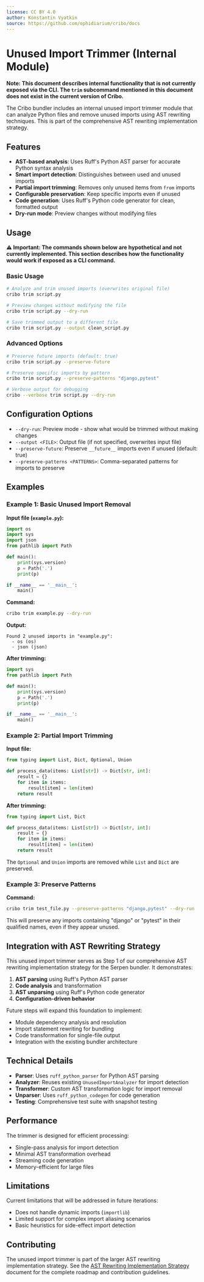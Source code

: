 ```yaml
---
license: CC BY 4.0
author: Konstantin Vyatkin
source: https://github.com/ophidiarium/cribo/docs
---
```


# Unused Import Trimmer (Internal Module)

**Note: This document describes internal functionality that is not currently exposed via the CLI. The `trim` subcommand mentioned in this document does not exist in the current version of Cribo.**

The Cribo bundler includes an internal unused import trimmer module that can analyze Python files and remove unused imports using AST rewriting techniques. This is part of the comprehensive AST rewriting implementation strategy.

## Features

- **AST-based analysis**: Uses Ruff's Python AST parser for accurate Python syntax analysis
- **Smart import detection**: Distinguishes between used and unused imports
- **Partial import trimming**: Removes only unused items from `from` imports
- **Configurable preservation**: Keep specific imports even if unused
- **Code generation**: Uses Ruff's Python code generator for clean, formatted output
- **Dry-run mode**: Preview changes without modifying files

## Usage

**⚠️ Important: The commands shown below are hypothetical and not currently implemented. This section describes how the functionality would work if exposed as a CLI command.**

### Basic Usage

```bash
# Analyze and trim unused imports (overwrites original file)
cribo trim script.py

# Preview changes without modifying the file
cribo trim script.py --dry-run

# Save trimmed output to a different file
cribo trim script.py --output clean_script.py
```

### Advanced Options

```bash
# Preserve future imports (default: true)
cribo trim script.py --preserve-future

# Preserve specific imports by pattern
cribo trim script.py --preserve-patterns "django,pytest"

# Verbose output for debugging
cribo --verbose trim script.py --dry-run
```

## Configuration Options

- `--dry-run`: Preview mode - show what would be trimmed without making changes
- `--output <FILE>`: Output file (if not specified, overwrites input file)
- `--preserve-future`: Preserve `__future__` imports even if unused (default: true)
- `--preserve-patterns <PATTERNS>`: Comma-separated patterns for imports to preserve

## Examples

### Example 1: Basic Unused Import Removal

**Input file (`example.py`):**

```python
import os
import sys
import json
from pathlib import Path

def main():
    print(sys.version)
    p = Path('.')
    print(p)

if __name__ == '__main__':
    main()
```

**Command:**

```bash
cribo trim example.py --dry-run
```

**Output:**

```
Found 2 unused imports in "example.py":
  - os (os)
  - json (json)
```

**After trimming:**

```python
import sys
from pathlib import Path

def main():
    print(sys.version)
    p = Path('.')
    print(p)

if __name__ == '__main__':
    main()
```

### Example 2: Partial Import Trimming

**Input file:**

```python
from typing import List, Dict, Optional, Union

def process_data(items: List[str]) -> Dict[str, int]:
    result = {}
    for item in items:
        result[item] = len(item)
    return result
```

**After trimming:**

```python
from typing import List, Dict

def process_data(items: List[str]) -> Dict[str, int]:
    result = {}
    for item in items:
        result[item] = len(item)
    return result
```

The `Optional` and `Union` imports are removed while `List` and `Dict` are preserved.

### Example 3: Preserve Patterns

**Command:**

```bash
cribo trim test_file.py --preserve-patterns "django,pytest" --dry-run
```

This will preserve any imports containing "django" or "pytest" in their qualified names, even if they appear unused.

## Integration with AST Rewriting Strategy

This unused import trimmer serves as Step 1 of our comprehensive AST rewriting implementation strategy for the Serpen bundler. It demonstrates:

1. **AST parsing** using Ruff's Python AST parser
2. **Code analysis** and transformation
3. **AST unparsing** using Ruff's Python code generator
4. **Configuration-driven behavior**

Future steps will expand this foundation to implement:

- Module dependency analysis and resolution
- Import statement rewriting for bundling
- Code transformation for single-file output
- Integration with the existing bundler architecture

## Technical Details

- **Parser**: Uses `ruff_python_parser` for Python AST parsing
- **Analyzer**: Reuses existing `UnusedImportAnalyzer` for import detection
- **Transformer**: Custom AST transformation logic for import removal
- **Unparser**: Uses `ruff_python_codegen` for code generation
- **Testing**: Comprehensive test suite with snapshot testing

## Performance

The trimmer is designed for efficient processing:

- Single-pass analysis for import detection
- Minimal AST transformation overhead
- Streaming code generation
- Memory-efficient for large files

## Limitations

Current limitations that will be addressed in future iterations:

- Does not handle dynamic imports (`importlib`)
- Limited support for complex import aliasing scenarios
- Basic heuristics for side-effect import detection

## Contributing

The unused import trimmer is part of the larger AST rewriting implementation strategy. See the [AST Rewriting Implementation Strategy](ast_rewriting_implementation_strategy.md) document for the complete roadmap and contribution guidelines.

